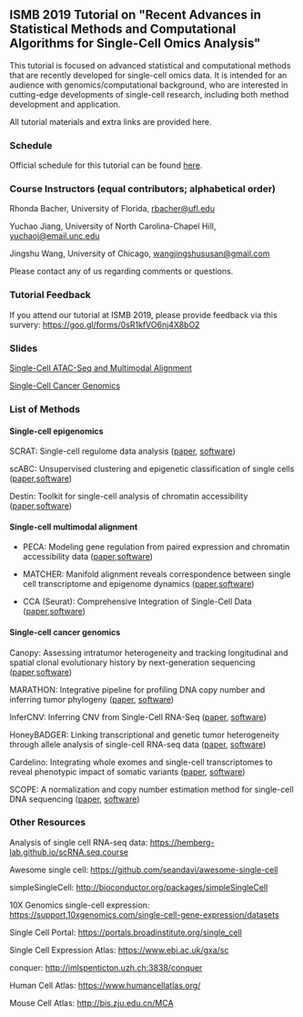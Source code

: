 ## ISMB 2019 Tutorial on "Recent Advances in Statistical Methods and Computational Algorithms for Single-Cell Omics Analysis"

This tutorial is focused on advanced statistical and computational methods that are recently developed for 
single-cell omics data. It is intended for an audience with genomics/computational background, who are
interested in cutting-edge developments of single-cell research, including both method development and application. 

All tutorial materials and extra links are provided here.

### Schedule

Official schedule for this tutorial can be found [here](https://www.iscb.org/ismbeccb2019-program/tutorials#am2).

### Course Instructors (equal contributors; alphabetical order)

Rhonda Bacher, University of Florida, rbacher@ufl.edu

Yuchao Jiang, University of North Carolina-Chapel Hill, yuchaoj@email.unc.edu

Jingshu Wang, University of Chicago, wangjingshususan@gmail.com

Please contact any of us regarding comments or questions.

### Tutorial Feedback

If you attend our tutorial at ISMB 2019, please provide feedback via this survery:
https://goo.gl/forms/0sR1kfVO6nj4X8bO2


### Slides

[Single-Cell ATAC-Seq and Multimodal Alignment](https://github.com/rhondabacher/ISMB2019_SingleCellTutorial/blob/master/slides/5_multimodal_alignment.pdf)

[Single-Cell Cancer Genomics](https://github.com/rhondabacher/ISMB2019_SingleCellTutorial/blob/master/slides/6_cancer_genomics.pdf)

### List of Methods

#### Single-cell epigenomics

SCRAT: Single-cell regulome data analysis ([paper](https://academic.oup.com/bioinformatics/article/33/18/2930/3823309), [software](https://github.com/zji90/SCRAT))

scABC: Unsupervised clustering and epigenetic classification of single cells ([paper](https://www.nature.com/articles/s41467-018-04629-3),[software](https://github.com/SUwonglab/scABC))

Destin: Toolkit for single-cell analysis of chromatin accessibility ([paper](https://academic.oup.com/bioinformatics/advance-article/doi/10.1093/bioinformatics/btz141/5367832),[software](https://github.com/urrutiag/destin))

#### Single-cell multimodal alignment

* PECA: Modeling gene regulation from paired expression and chromatin accessibility data ([paper](https://www.pnas.org/content/114/25/E4914),[software](http://web.stanford.edu/~zduren/PECA/))

* MATCHER: Manifold alignment reveals correspondence between single cell transcriptome and epigenome dynamics
([paper](https://genomebiology.biomedcentral.com/articles/10.1186/s13059-017-1269-0),[software](https://github.com/jw156605/MATCHER))

* CCA (Seurat): Comprehensive Integration of Single-Cell Data ([paper](https://www.sciencedirect.com/science/article/pii/S0092867419305598?via%3Dihub),[software](https://satijalab.org/seurat/))

#### Single-cell cancer genomics

Canopy: Assessing intratumor heterogeneity and tracking longitudinal and spatial clonal evolutionary history by next-generation sequencing ([paper](https://www.pnas.org/content/113/37/E5528),[software](https://github.com/yuchaojiang/Canopy))

MARATHON: Integrative pipeline for profiling DNA copy number and inferring tumor phylogeny ([paper](https://academic.oup.com/bioinformatics/article/34/12/2126/4838234), [software](https://github.com/yuchaojiang/MARATHON))

InferCNV: Inferring CNV from Single-Cell RNA-Seq ([paper](https://science.sciencemag.org/content/344/6190/1396.long), [software](https://github.com/broadinstitute/infercnv))

HoneyBADGER: Linking transcriptional and genetic tumor heterogeneity through allele analysis of single-cell RNA-seq data ([paper](https://genome.cshlp.org/content/early/2018/06/13/gr.228080.117), [software](https://github.com/JEFworks/HoneyBADGER))

Cardelino: Integrating whole exomes and single-cell transcriptomes to reveal phenotypic impact of somatic variants ([paper](https://www.biorxiv.org/content/10.1101/413047v2), [software](https://github.com/PMBio/cardelino))

SCOPE: A normalization and copy number estimation method for single-cell DNA sequencing ([paper](https://www.biorxiv.org/content/10.1101/594267v1), [software](https://github.com/rujinwang/SCOPE))


### Other Resources

Analysis of single cell RNA-seq data: https://hemberg-lab.github.io/scRNA.seq.course

Awesome single cell: https://github.com/seandavi/awesome-single-cell

simpleSingleCell: http://bioconductor.org/packages/simpleSingleCell

10X Genomics single-cell expression: https://support.10xgenomics.com/single-cell-gene-expression/datasets

Single Cell Portal: https://portals.broadinstitute.org/single_cell

Single Cell Expression Atlas: https://www.ebi.ac.uk/gxa/sc

conquer: http://imlspenticton.uzh.ch:3838/conquer

Human Cell Atlas: https://www.humancellatlas.org/

Mouse Cell Atlas: http://bis.zju.edu.cn/MCA 
